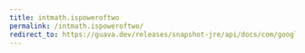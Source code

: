 ```yaml
---
title: intmath.ispoweroftwo
permalink: /intmath.ispoweroftwo/
redirect_to: https://guava.dev/releases/snapshot-jre/api/docs/com/google/common/math/IntMath.html#isPowerOfTwo-int-
---
```

